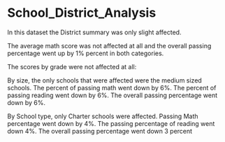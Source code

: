 # School_District_Analysis
In this dataset the District summary was only slight affected.

The average math score was not affected at all and the overall passing percentage went up by 1% percent in both categories.

The scores by grade were not affected at all:

By size, the only schools that were affected were the medium sized schools. The percent of passing math went down by 6%. The percent of passing reading went down by 6%. The overall passing percentage went down by 6%.

By School type, only Charter schools were affected. Passing Math percentage went down by 4%. The passing percentage of reading went down 4%. The overall passing percentage went down 3 percent
  

